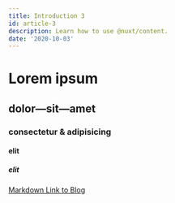 ```yaml
---
title: Introduction 3
id: article-3
description: Learn how to use @nuxt/content.
date: '2020-10-03'
---
```


# Lorem ipsum
## dolor—sit—amet
### consectetur &amp; adipisicing
#### elit
##### elit

[Markdown Link to Blog](/articles)